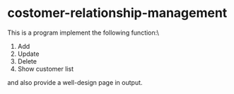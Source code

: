 # costomer-relationship-management
This is a program implement the following function:\
1. Add
2. Update 
3. Delete
4. Show customer list

and also provide a well-design page in output.
